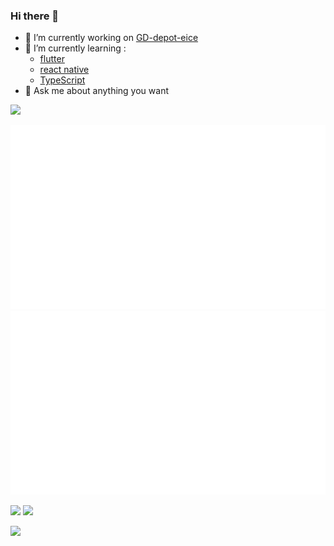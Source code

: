 ### Hi there 👋

- 🔭 I’m currently working on [GD-depot-eice](https://github.com/aspirio187/GD-depot-eice)
- 🌱 I’m currently learning :
  - [flutter](https://github.com/flutter/flutter)
  - [react native](https://github.com/facebook/react-native)
  - [TypeScript](https://github.com/microsoft/TypeScript)
- 💬 Ask me about anything you want

[![](https://raw.githubusercontent.com/aspirio187/github-profile-summary-cards/master/profile-summary-card-output/github_dark/0-profile-details.svg)](https://github.com/vn7n24fzkq/github-profile-summary-cards)

![](https://raw.githubusercontent.com/aspirio187/github-stats/master/generated/overview.svg#gh-dark-mode-only) ![](https://raw.githubusercontent.com/aspirio187/github-stats/master/generated/languages.svg#gh-dark-mode-only)

[![](https://raw.githubusercontent.com/aspirio187/github-profile-summary-cards/master/profile-summary-card-output/github_dark/3-stats.svg)](https://github.com/vn7n24fzkq/github-profile-summary-cards) 
[![](https://raw.githubusercontent.com/aspirio187/github-profile-summary-cards/master/profile-summary-card-output/github_dark/4-productive-time.svg)](https://github.com/vn7n24fzkq/github-profile-summary-cards)

![](https://komarev.com/ghpvc/?username=aspirio187&color=blue&style=for-the-badge)

<!--
**aspirio187/aspirio187** is a ✨ _special_ ✨ repository because its `README.md` (this file) appears on your GitHub profile.

Here are some ideas to get you started:

- 👯 I’m looking to collaborate on ...
- 🤔 I’m looking for help with ...
- 📫 How to reach me: ...
- 😄 Pronouns: ...
- ⚡ Fun fact: ...
-->
